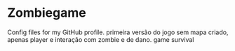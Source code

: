 # Zombiegame
Config files for my GitHub profile.
primeira versão do jogo sem mapa criado, apenas player e interação com zombie e de dano.
game survival
